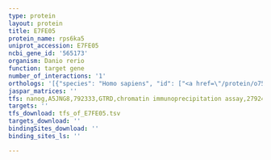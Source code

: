 ```yaml
---
type: protein
layout: protein
title: E7FE05
protein_name: rps6ka5
uniprot_accession: E7FE05
ncbi_gene_id: '565173'
organism: Danio rerio
function: target gene
number_of_interactions: '1'
orthologs: '[{"species": "Homo sapiens", "id": ["<a href=\"/protein/o75582\">O75582</a>"]}, {"species": "Mus musculus", "id": ["<a href=\"/protein/q8c050\">Q8C050</a>"]}, {"species": "Rattus norvegicus", "id": ["<a href=\"/protein/a0a0g2k366\">A0A0G2K366</a>"]}, {"species": "Caenorhabditis elegans", "id": ["<a href=\"/protein/q18846\">Q18846</a>"]}]'
jaspar_matrices: ''
tfs: nanog,A5JNG8,792333,GTRD,chromatin immunoprecipitation assay,27924024%5Buid%5D,No
targets: ''
tfs_download: tfs_of_E7FE05.tsv
targets_download: ''
bindingSites_download: ''
binding_sites_ls: ''

---
```

